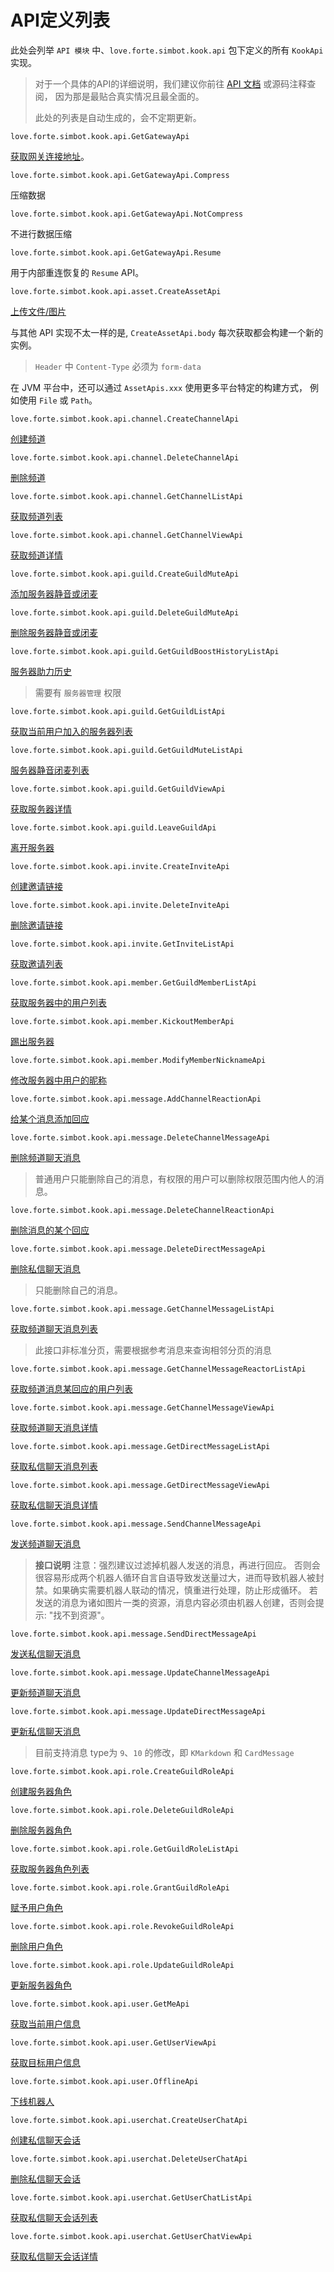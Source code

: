 # API定义列表

<include from="snippets.md" element-id="to-main-doc" />

此处会列举 `API 模块` 中、`love.forte.simbot.kook.api` 包下定义的所有 `KookApi` 实现。

> 对于一个具体的API的详细说明，我们建议你前往 [API 文档](https://docs.simbot.forte.love/) 或源码注释查阅，
> 因为那是最贴合真实情况且最全面的。
> 
> 此处的列表是自动生成的，会不定期更新。

<deflist>
<def title="GetGatewayApi" id="love_forte_simbot_kook_api_GetGatewayApi">

`love.forte.simbot.kook.api.GetGatewayApi`

<a ignore-vars="true" href="https://developer.kaiheila.cn/doc/http/gateway">获取网关连接地址</a>。




<deflist>
<def title="Compress" id="love_forte_simbot_kook_api_GetGatewayApi_Compress">

`love.forte.simbot.kook.api.GetGatewayApi.Compress`

压缩数据


</def>
<def title="NotCompress" id="love_forte_simbot_kook_api_GetGatewayApi_NotCompress">

`love.forte.simbot.kook.api.GetGatewayApi.NotCompress`

不进行数据压缩


</def>
<def title="Resume" id="love_forte_simbot_kook_api_GetGatewayApi_Resume">

`love.forte.simbot.kook.api.GetGatewayApi.Resume`

用于内部重连恢复的 `Resume` API。



</def>

</deflist>
</def>
<def title="CreateAssetApi" id="love_forte_simbot_kook_api_asset_CreateAssetApi">

`love.forte.simbot.kook.api.asset.CreateAssetApi`

<a ignore-vars="true" href="https://developer.kookapp.cn/doc/http/asset#%E4%B8%8A%E4%BC%A0%E5%AA%92%E4%BD%93%E6%96%87%E4%BB%B6">上传文件/图片</a>

与其他 API 实现不太一样的是, `CreateAssetApi.body` 每次获取都会构建一个新的实例。

> `Header` 中 `Content-Type` 必须为 `form-data`

在 JVM 平台中，还可以通过 `AssetApis.xxx` 使用更多平台特定的构建方式，
例如使用 `File` 或 `Path`。



</def>
<def title="CreateChannelApi" id="love_forte_simbot_kook_api_channel_CreateChannelApi">

`love.forte.simbot.kook.api.channel.CreateChannelApi`

<a ignore-vars="true" href="https://developer.kookapp.cn/doc/http/channel#%E5%88%9B%E5%BB%BA%E9%A2%91%E9%81%93">创建频道</a>



</def>
<def title="DeleteChannelApi" id="love_forte_simbot_kook_api_channel_DeleteChannelApi">

`love.forte.simbot.kook.api.channel.DeleteChannelApi`

<a ignore-vars="true" href="https://developer.kookapp.cn/doc/http/channel#%E5%88%A0%E9%99%A4%E9%A2%91%E9%81%93">删除频道</a>




</def>
<def title="GetChannelListApi" id="love_forte_simbot_kook_api_channel_GetChannelListApi">

`love.forte.simbot.kook.api.channel.GetChannelListApi`

<a ignore-vars="true" href="https://developer.kookapp.cn/doc/http/channel#%E8%8E%B7%E5%8F%96%E9%A2%91%E9%81%93%E5%88%97%E8%A1%A8">获取频道列表</a>



</def>
<def title="GetChannelViewApi" id="love_forte_simbot_kook_api_channel_GetChannelViewApi">

`love.forte.simbot.kook.api.channel.GetChannelViewApi`

<a ignore-vars="true" href="https://developer.kookapp.cn/doc/http/channel#%E8%8E%B7%E5%8F%96%E9%A2%91%E9%81%93%E8%AF%A6%E6%83%85">获取频道详情</a>



</def>
<def title="CreateGuildMuteApi" id="love_forte_simbot_kook_api_guild_CreateGuildMuteApi">

`love.forte.simbot.kook.api.guild.CreateGuildMuteApi`

<a ignore-vars="true" href="https://developer.kookapp.cn/doc/http/guild#%E6%B7%BB%E5%8A%A0%E6%9C%8D%E5%8A%A1%E5%99%A8%E9%9D%99%E9%9F%B3%E6%88%96%E9%97%AD%E9%BA%A6">添加服务器静音或闭麦</a>



</def>
<def title="DeleteGuildMuteApi" id="love_forte_simbot_kook_api_guild_DeleteGuildMuteApi">

`love.forte.simbot.kook.api.guild.DeleteGuildMuteApi`

<a ignore-vars="true" href="https://developer.kookapp.cn/doc/http/guild#%E5%88%A0%E9%99%A4%E6%9C%8D%E5%8A%A1%E5%99%A8%E9%9D%99%E9%9F%B3%E6%88%96%E9%97%AD%E9%BA%A6">删除服务器静音或闭麦</a>



</def>
<def title="GetGuildBoostHistoryListApi" id="love_forte_simbot_kook_api_guild_GetGuildBoostHistoryListApi">

`love.forte.simbot.kook.api.guild.GetGuildBoostHistoryListApi`

<a ignore-vars="true" href="https://developer.kookapp.cn/doc/http/guild#%E6%9C%8D%E5%8A%A1%E5%99%A8%E5%8A%A9%E5%8A%9B%E5%8E%86%E5%8F%B2">服务器助力历史</a>

> 需要有 `服务器管理` 权限



</def>
<def title="GetGuildListApi" id="love_forte_simbot_kook_api_guild_GetGuildListApi">

`love.forte.simbot.kook.api.guild.GetGuildListApi`

<a ignore-vars="true" href="https://developer.kookapp.cn/doc/http/guild#%E8%8E%B7%E5%8F%96%E5%BD%93%E5%89%8D%E7%94%A8%E6%88%B7%E5%8A%A0%E5%85%A5%E7%9A%84%E6%9C%8D%E5%8A%A1%E5%99%A8%E5%88%97%E8%A1%A8">获取当前用户加入的服务器列表</a>



</def>
<def title="GetGuildMuteListApi" id="love_forte_simbot_kook_api_guild_GetGuildMuteListApi">

`love.forte.simbot.kook.api.guild.GetGuildMuteListApi`

<a ignore-vars="true" href="https://developer.kookapp.cn/doc/http/guild#%E6%9C%8D%E5%8A%A1%E5%99%A8%E9%9D%99%E9%9F%B3%E9%97%AD%E9%BA%A6%E5%88%97%E8%A1%A8">服务器静音闭麦列表</a>



</def>
<def title="GetGuildViewApi" id="love_forte_simbot_kook_api_guild_GetGuildViewApi">

`love.forte.simbot.kook.api.guild.GetGuildViewApi`

<a ignore-vars="true" href="https://developer.kookapp.cn/doc/http/guild#%E8%8E%B7%E5%8F%96%E6%9C%8D%E5%8A%A1%E5%99%A8%E8%AF%A6%E6%83%85">获取服务器详情</a>



</def>
<def title="LeaveGuildApi" id="love_forte_simbot_kook_api_guild_LeaveGuildApi">

`love.forte.simbot.kook.api.guild.LeaveGuildApi`

<a ignore-vars="true" href="https://developer.kookapp.cn/doc/http/guild#%E7%A6%BB%E5%BC%80%E6%9C%8D%E5%8A%A1%E5%99%A8">离开服务器</a>



</def>
<def title="CreateInviteApi" id="love_forte_simbot_kook_api_invite_CreateInviteApi">

`love.forte.simbot.kook.api.invite.CreateInviteApi`

<a ignore-vars="true" href="https://developer.kookapp.cn/doc/http/invite#%E5%88%9B%E5%BB%BA%E9%82%80%E8%AF%B7%E9%93%BE%E6%8E%A5">创建邀请链接</a>



</def>
<def title="DeleteInviteApi" id="love_forte_simbot_kook_api_invite_DeleteInviteApi">

`love.forte.simbot.kook.api.invite.DeleteInviteApi`

<a ignore-vars="true" href="https://developer.kookapp.cn/doc/http/invite#%E5%88%A0%E9%99%A4%E9%82%80%E8%AF%B7%E9%93%BE%E6%8E%A5">删除邀请链接</a>



</def>
<def title="GetInviteListApi" id="love_forte_simbot_kook_api_invite_GetInviteListApi">

`love.forte.simbot.kook.api.invite.GetInviteListApi`

<a ignore-vars="true" href="https://developer.kookapp.cn/doc/http/invite#%E8%8E%B7%E5%8F%96%E9%82%80%E8%AF%B7%E5%88%97%E8%A1%A8">获取邀请列表</a>



</def>
<def title="GetGuildMemberListApi" id="love_forte_simbot_kook_api_member_GetGuildMemberListApi">

`love.forte.simbot.kook.api.member.GetGuildMemberListApi`

<a ignore-vars="true" href="https://developer.kookapp.cn/doc/http/guild#%E8%8E%B7%E5%8F%96%E6%9C%8D%E5%8A%A1%E5%99%A8%E4%B8%AD%E7%9A%84%E7%94%A8%E6%88%B7%E5%88%97%E8%A1%A8">获取服务器中的用户列表</a>



</def>
<def title="KickoutMemberApi" id="love_forte_simbot_kook_api_member_KickoutMemberApi">

`love.forte.simbot.kook.api.member.KickoutMemberApi`

<a ignore-vars="true" href="https://developer.kookapp.cn/doc/http/guild#%E8%B8%A2%E5%87%BA%E6%9C%8D%E5%8A%A1%E5%99%A8">踢出服务器</a>



</def>
<def title="ModifyMemberNicknameApi" id="love_forte_simbot_kook_api_member_ModifyMemberNicknameApi">

`love.forte.simbot.kook.api.member.ModifyMemberNicknameApi`

<a ignore-vars="true" href="https://developer.kookapp.cn/doc/http/guild#%E4%BF%AE%E6%94%B9%E6%9C%8D%E5%8A%A1%E5%99%A8%E4%B8%AD%E7%94%A8%E6%88%B7%E7%9A%84%E6%98%B5%E7%A7%B0">修改服务器中用户的昵称</a>



</def>
<def title="AddChannelReactionApi" id="love_forte_simbot_kook_api_message_AddChannelReactionApi">

`love.forte.simbot.kook.api.message.AddChannelReactionApi`

<a ignore-vars="true" href="https://developer.kookapp.cn/doc/http/message#%E7%BB%99%E6%9F%90%E4%B8%AA%E6%B6%88%E6%81%AF%E6%B7%BB%E5%8A%A0%E5%9B%9E%E5%BA%94">给某个消息添加回应</a>



</def>
<def title="DeleteChannelMessageApi" id="love_forte_simbot_kook_api_message_DeleteChannelMessageApi">

`love.forte.simbot.kook.api.message.DeleteChannelMessageApi`

<a ignore-vars="true" href="https://developer.kookapp.cn/doc/http/message#%E5%8F%91%E9%80%81%E9%A2%91%E9%81%93%E8%81%8A%E5%A4%A9%E6%B6%88%E6%81%AF">删除频道聊天消息</a>

> 普通用户只能删除自己的消息，有权限的用户可以删除权限范围内他人的消息。



</def>
<def title="DeleteChannelReactionApi" id="love_forte_simbot_kook_api_message_DeleteChannelReactionApi">

`love.forte.simbot.kook.api.message.DeleteChannelReactionApi`

<a ignore-vars="true" href="https://developer.kookapp.cn/doc/http/message#%E5%88%A0%E9%99%A4%E6%B6%88%E6%81%AF%E7%9A%84%E6%9F%90%E4%B8%AA%E5%9B%9E%E5%BA%94">删除消息的某个回应</a>



</def>
<def title="DeleteDirectMessageApi" id="love_forte_simbot_kook_api_message_DeleteDirectMessageApi">

`love.forte.simbot.kook.api.message.DeleteDirectMessageApi`

<a ignore-vars="true" href="https://developer.kookapp.cn/doc/http/direct-message#%E5%88%A0%E9%99%A4%E7%A7%81%E4%BF%A1%E8%81%8A%E5%A4%A9%E6%B6%88%E6%81%AF">删除私信聊天消息</a>

> 只能删除自己的消息。



</def>
<def title="GetChannelMessageListApi" id="love_forte_simbot_kook_api_message_GetChannelMessageListApi">

`love.forte.simbot.kook.api.message.GetChannelMessageListApi`

<a ignore-vars="true" href="https://developer.kookapp.cn/doc/http/message#%E8%8E%B7%E5%8F%96%E9%A2%91%E9%81%93%E8%81%8A%E5%A4%A9%E6%B6%88%E6%81%AF%E5%88%97%E8%A1%A8">获取频道聊天消息列表</a>

> 此接口非标准分页，需要根据参考消息来查询相邻分页的消息



</def>
<def title="GetChannelMessageReactorListApi" id="love_forte_simbot_kook_api_message_GetChannelMessageReactorListApi">

`love.forte.simbot.kook.api.message.GetChannelMessageReactorListApi`

<a ignore-vars="true" href="https://developer.kookapp.cn/doc/http/message#%E8%8E%B7%E5%8F%96%E9%A2%91%E9%81%93%E6%B6%88%E6%81%AF%E6%9F%90%E5%9B%9E%E5%BA%94%E7%9A%84%E7%94%A8%E6%88%B7%E5%88%97%E8%A1%A8">获取频道消息某回应的用户列表</a>



</def>
<def title="GetChannelMessageViewApi" id="love_forte_simbot_kook_api_message_GetChannelMessageViewApi">

`love.forte.simbot.kook.api.message.GetChannelMessageViewApi`

<a ignore-vars="true" href="https://developer.kookapp.cn/doc/http/message#%E8%8E%B7%E5%8F%96%E9%A2%91%E9%81%93%E8%81%8A%E5%A4%A9%E6%B6%88%E6%81%AF%E8%AF%A6%E6%83%85">获取频道聊天消息详情</a>



</def>
<def title="GetDirectMessageListApi" id="love_forte_simbot_kook_api_message_GetDirectMessageListApi">

`love.forte.simbot.kook.api.message.GetDirectMessageListApi`

<a ignore-vars="true" href="https://developer.kookapp.cn/doc/http/direct-message#%E8%8E%B7%E5%8F%96%E7%A7%81%E4%BF%A1%E8%81%8A%E5%A4%A9%E6%B6%88%E6%81%AF%E5%88%97%E8%A1%A8">获取私信聊天消息列表</a>



</def>
<def title="GetDirectMessageViewApi" id="love_forte_simbot_kook_api_message_GetDirectMessageViewApi">

`love.forte.simbot.kook.api.message.GetDirectMessageViewApi`

<a ignore-vars="true" href="https://developer.kookapp.cn/doc/http/direct-message#%E8%8E%B7%E5%8F%96%E7%A7%81%E4%BF%A1%E8%81%8A%E5%A4%A9%E6%B6%88%E6%81%AF%E8%AF%A6%E6%83%85">获取私信聊天消息详情</a>



</def>
<def title="SendChannelMessageApi" id="love_forte_simbot_kook_api_message_SendChannelMessageApi">

`love.forte.simbot.kook.api.message.SendChannelMessageApi`

<a ignore-vars="true" href="https://developer.kookapp.cn/doc/http/message#%E5%8F%91%E9%80%81%E9%A2%91%E9%81%93%E8%81%8A%E5%A4%A9%E6%B6%88%E6%81%AF">发送频道聊天消息</a>

> **接口说明**
> 注意：强烈建议过滤掉机器人发送的消息，再进行回应。
> 否则会很容易形成两个机器人循环自言自语导致发送量过大，进而导致机器人被封禁。如果确实需要机器人联动的情况，慎重进行处理，防止形成循环。
> 若发送的消息为诸如图片一类的资源，消息内容必须由机器人创建，否则会提示: "找不到资源"。



</def>
<def title="SendDirectMessageApi" id="love_forte_simbot_kook_api_message_SendDirectMessageApi">

`love.forte.simbot.kook.api.message.SendDirectMessageApi`

<a ignore-vars="true" href="https://developer.kookapp.cn/doc/http/direct-message#%E5%8F%91%E9%80%81%E7%A7%81%E4%BF%A1%E8%81%8A%E5%A4%A9%E6%B6%88%E6%81%AF">发送私信聊天消息</a>



</def>
<def title="UpdateChannelMessageApi" id="love_forte_simbot_kook_api_message_UpdateChannelMessageApi">

`love.forte.simbot.kook.api.message.UpdateChannelMessageApi`

<a ignore-vars="true" href="https://developer.kookapp.cn/doc/http/message#%E6%9B%B4%E6%96%B0%E9%A2%91%E9%81%93%E8%81%8A%E5%A4%A9%E6%B6%88%E6%81%AF">更新频道聊天消息</a>



</def>
<def title="UpdateDirectMessageApi" id="love_forte_simbot_kook_api_message_UpdateDirectMessageApi">

`love.forte.simbot.kook.api.message.UpdateDirectMessageApi`

<a ignore-vars="true" href="https://developer.kookapp.cn/doc/http/direct-message#%E6%9B%B4%E6%96%B0%E7%A7%81%E4%BF%A1%E8%81%8A%E5%A4%A9%E6%B6%88%E6%81%AF">更新私信聊天消息</a>

> 目前支持消息 type为 `9`、`10` 的修改，即 `KMarkdown` 和 `CardMessage`



</def>
<def title="CreateGuildRoleApi" id="love_forte_simbot_kook_api_role_CreateGuildRoleApi">

`love.forte.simbot.kook.api.role.CreateGuildRoleApi`

<a ignore-vars="true" href="https://developer.kookapp.cn/doc/http/guild-role#%E5%88%9B%E5%BB%BA%E6%9C%8D%E5%8A%A1%E5%99%A8%E8%A7%92%E8%89%B2">创建服务器角色</a>



</def>
<def title="DeleteGuildRoleApi" id="love_forte_simbot_kook_api_role_DeleteGuildRoleApi">

`love.forte.simbot.kook.api.role.DeleteGuildRoleApi`

<a ignore-vars="true" href="https://developer.kookapp.cn/doc/http/guild-role#%E5%88%A0%E9%99%A4%E6%9C%8D%E5%8A%A1%E5%99%A8%E8%A7%92%E8%89%B2">删除服务器角色</a>



</def>
<def title="GetGuildRoleListApi" id="love_forte_simbot_kook_api_role_GetGuildRoleListApi">

`love.forte.simbot.kook.api.role.GetGuildRoleListApi`

<a ignore-vars="true" href="https://developer.kookapp.cn/doc/http/guild-role#%E8%8E%B7%E5%8F%96%E6%9C%8D%E5%8A%A1%E5%99%A8%E8%A7%92%E8%89%B2%E5%88%97%E8%A1%A8">获取服务器角色列表</a>



</def>
<def title="GrantGuildRoleApi" id="love_forte_simbot_kook_api_role_GrantGuildRoleApi">

`love.forte.simbot.kook.api.role.GrantGuildRoleApi`

<a ignore-vars="true" href="https://developer.kookapp.cn/doc/http/guild-role#%E8%B5%8B%E4%BA%88%E7%94%A8%E6%88%B7%E8%A7%92%E8%89%B2">赋予用户角色</a>


</def>
<def title="RevokeGuildRoleApi" id="love_forte_simbot_kook_api_role_RevokeGuildRoleApi">

`love.forte.simbot.kook.api.role.RevokeGuildRoleApi`

<a ignore-vars="true" href="https://developer.kookapp.cn/doc/http/guild-role#%E5%88%A0%E9%99%A4%E7%94%A8%E6%88%B7%E8%A7%92%E8%89%B2">删除用户角色</a>



</def>
<def title="UpdateGuildRoleApi" id="love_forte_simbot_kook_api_role_UpdateGuildRoleApi">

`love.forte.simbot.kook.api.role.UpdateGuildRoleApi`

<a ignore-vars="true" href="https://developer.kaiheila.cn/doc/http/guild-role#更新服务器角色">更新服务器角色</a>



</def>
<def title="GetMeApi" id="love_forte_simbot_kook_api_user_GetMeApi">

`love.forte.simbot.kook.api.user.GetMeApi`

<a ignore-vars="true" href="https://developer.kaiheila.cn/doc/http/user#%E8%8E%B7%E5%8F%96%E5%BD%93%E5%89%8D%E7%94%A8%E6%88%B7%E4%BF%A1%E6%81%AF">获取当前用户信息</a>



</def>
<def title="GetUserViewApi" id="love_forte_simbot_kook_api_user_GetUserViewApi">

`love.forte.simbot.kook.api.user.GetUserViewApi`

<a ignore-vars="true" href="https://developer.kookapp.cn/doc/http/user#%E8%8E%B7%E5%8F%96%E7%9B%AE%E6%A0%87%E7%94%A8%E6%88%B7%E4%BF%A1%E6%81%AF">获取目标用户信息</a>



</def>
<def title="OfflineApi" id="love_forte_simbot_kook_api_user_OfflineApi">

`love.forte.simbot.kook.api.user.OfflineApi`

<a ignore-vars="true" href="https://developer.kookapp.cn/doc/http/user#%E4%B8%8B%E7%BA%BF%E6%9C%BA%E5%99%A8%E4%BA%BA">下线机器人</a>



</def>
<def title="CreateUserChatApi" id="love_forte_simbot_kook_api_userchat_CreateUserChatApi">

`love.forte.simbot.kook.api.userchat.CreateUserChatApi`

<a ignore-vars="true" href="https://developer.kookapp.cn/doc/http/user-chat#%E5%88%9B%E5%BB%BA%E7%A7%81%E4%BF%A1%E8%81%8A%E5%A4%A9%E4%BC%9A%E8%AF%9D">创建私信聊天会话</a>



</def>
<def title="DeleteUserChatApi" id="love_forte_simbot_kook_api_userchat_DeleteUserChatApi">

`love.forte.simbot.kook.api.userchat.DeleteUserChatApi`

<a ignore-vars="true" href="https://developer.kookapp.cn/doc/http/user-chat#%E5%88%A0%E9%99%A4%E7%A7%81%E4%BF%A1%E8%81%8A%E5%A4%A9%E4%BC%9A%E8%AF%9D">删除私信聊天会话</a>


</def>
<def title="GetUserChatListApi" id="love_forte_simbot_kook_api_userchat_GetUserChatListApi">

`love.forte.simbot.kook.api.userchat.GetUserChatListApi`

<a ignore-vars="true" href="https://developer.kookapp.cn/doc/http/user-chat#%E8%8E%B7%E5%8F%96%E7%A7%81%E4%BF%A1%E8%81%8A%E5%A4%A9%E4%BC%9A%E8%AF%9D%E5%88%97%E8%A1%A8">获取私信聊天会话列表</a>



</def>
<def title="GetUserChatViewApi" id="love_forte_simbot_kook_api_userchat_GetUserChatViewApi">

`love.forte.simbot.kook.api.userchat.GetUserChatViewApi`

<a ignore-vars="true" href="https://developer.kookapp.cn/doc/http/user-chat#%E8%8E%B7%E5%8F%96%E7%A7%81%E4%BF%A1%E8%81%8A%E5%A4%A9%E4%BC%9A%E8%AF%9D%E8%AF%A6%E6%83%85">获取私信聊天会话详情</a>


</def>

</deflist>

